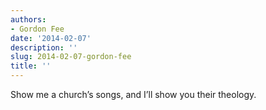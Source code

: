 ```yaml
---
authors:
- Gordon Fee
date: '2014-02-07'
description: ''
slug: 2014-02-07-gordon-fee
title: ''
---
```

Show me a church’s songs, and I’ll show you their theology.



